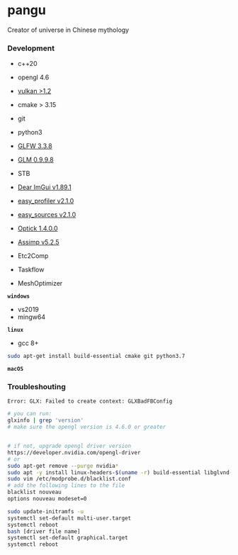 # pangu
Creator of universe in Chinese mythology


### Development
- c++20
- opengl 4.6
- [vulkan >1.2](https://www.lunarg.com/vulkan-sdk/)
- cmake > 3.15
- git
- python3

- [GLFW 3.3.8](https://github.com/glfw/glfw)
- [GLM 0.9.9.8](https://github.com/g-truc/glm)
- STB
- [Dear ImGui v1.89.1](https://github.com/ocornut/imgui.git)
- [easy_profiler v2.1.0](https://github.com/yse/easy_profiler/releases/download/v2.1.0/easy_profiler-v2.1.0-linux-x64-libc-2.27.tar.gz)
- [easy_sources v2.1.0](https://github.com/yse/easy_profiler/archive/refs/tags/v2.1.0.tar.gz)
- [Optick 1.4.0.0](https://github.com/bombomby/optick.git)
- [Assimp v5.2.5](https://github.com/assimp/assimp.git)
- Etc2Comp
- Taskflow
- MeshOptimizer


**`windows`**
- vs2019
- mingw64

**`linux`**
- gcc 8+

```sh
sudo apt-get install build-essential cmake git python3.7
```


**`macOS`**



### Troubleshouting
`Error: GLX: Failed to create context: GLXBadFBConfig`
```sh
# you can run:
glxinfo | grep 'version'
# make sure the opengl version is 4.6.0 or greater


# if not, upgrade opengl driver version
https://developer.nvidia.com/opengl-driver
# or
sudo apt-get remove --purge nvidia*
sudo apt -y install linux-headers-$(uname -r) build-essential libglvnd-dev pkg-config
sudo vim /etc/modprobe.d/blacklist.conf
# add the following lines to the file
blacklist nouveau
options nouveau modeset=0

sudo update-initramfs -u
systemctl set-default multi-user.target
systemctl reboot
bash [driver file name]
systemctl set-default graphical.target
systemctl reboot
```
